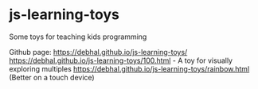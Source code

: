 # js-learning-toys
Some toys for teaching kids programming

Github page:
https://debhal.github.io/js-learning-toys/
https://debhal.github.io/js-learning-toys/100.html - A toy for visually exploring multiples
https://debhal.github.io/js-learning-toys/rainbow.html (Better on a touch device)
